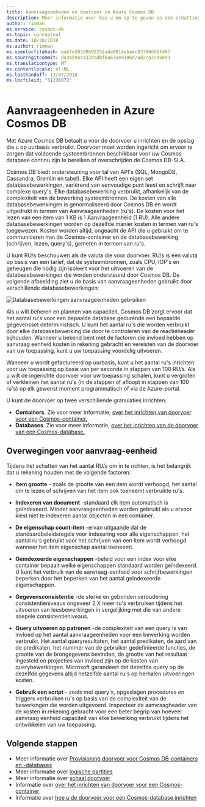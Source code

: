 ```yaml
---
title: Aanvraageenheden en doorvoer in Azure Cosmos DB
description: Meer informatie over hoe u om op te geven en een schatting maken van aanvraag eenheid vereisten in Azure Cosmos DB
author: rimman
ms.service: cosmos-db
ms.topic: conceptual
ms.date: 10/30/2018
ms.author: rimman
ms.openlocfilehash: eabfe503d9b92252ada0014eba4c83390dd6fd97
ms.sourcegitcommit: da3459aca32dcdbf6a63ae9186d2ad2ca2295893
ms.translationtype: MT
ms.contentlocale: nl-NL
ms.lasthandoff: 11/07/2018
ms.locfileid: "51236072"
---
```

# <a name="request-units-in-azure-cosmos-db"></a>Aanvraageenheden in Azure Cosmos DB

Met Azure Cosmos DB betaalt u voor de doorvoer u inrichten en de opslag die u op uurbasis verbruikt. Doorvoer moet worden ingericht om ervoor te zorgen dat voldoende systeembronnen beschikbaar voor uw Cosmos-database continu zijn te bereiken of overschrijden de Cosmos DB-SLA.

Cosmos DB biedt ondersteuning voor tal van API's (SQL, MongoDB, Cassandra, Gremlin en tabel). Elke API heeft een eigen set databasebewerkingen, variërend van eenvoudige punt leest en schrijft naar complexe query's. Elke databasebewerking verbruikt, afhankelijk van de complexiteit van de bewerking systeembronnen.  De kosten van alle databasebewerkingen is genormaliseerd door Cosmos DB en wordt uitgedrukt in termen van Aanvraageenheden (ru's). De kosten voor het lezen van een item van 1 KB is 1 Aanvraageenheid (1 RU). Alle andere databasebewerkingen worden op dezelfde manier kosten in termen van ru's toegewezen. Kosten worden altijd, ongeacht de API die u gebruikt om te communiceren met de Cosmos-container en de databasebewerking (schrijven, lezen, query's), gemeten in termen van ru's.

U kunt RU/s beschouwen als de valuta die voor doorvoer. RU/s is een valuta op basis van een tarief, dat de systeembronnen, zoals CPU, IOP's en geheugen die nodig zijn isoleert voor het uitvoeren van de databasebewerkingen die worden ondersteund door Cosmos DB. De volgende afbeelding ziet u de basis van aanvraageenheden gebruikt door verschillende databasebewerkingen:

![Databasebewerkingen aanvraageenheden gebruiken](./media/request-units/request-units.png)

Als u wilt beheren en plannen van capaciteit, Cosmos DB zorgt ervoor dat het aantal ru's voor een bepaalde database gedurende een bepaalde gegevensset deterministisch. U kunt het aantal ru's die worden verbruikt door elke databasebewerking die door te controleren van de reactieheader bijhouden. Wanneer u bekend bent met de factoren die invloed hebben op aanvraag eenheid kosten in rekening gebracht en vereisten van de doorvoer van uw toepassing, kunt u uw toepassing voordelig uitvoeren.

Wanneer u wordt gefactureerd op uurbasis, kunt u het aantal ru's inrichten voor uw toepassing op basis van per seconde in stappen van 100 RU/s. Als u wilt de ingerichte doorvoer voor uw toepassing schalen, kunt u vergroten of verkleinen het aantal ru's (in de stappen of afloopt in stappen van 100 ru's) op elk gewenst moment programmatisch of via de Azure-portal.

U kunt de doorvoer op twee verschillende granulaties inrichten: 

* **Containers**. Zie voor meer informatie, [over het inrichten van doorvoer voor een Cosmos-container.](how-to-provision-container-throughput.md)
* **Databases**. Zie voor meer informatie, [over het inrichten van de doorvoer van een Cosmos-database.](how-to-provision-database-throughput.md)

## <a name="request-unit-considerations"></a>Overwegingen voor aanvraag-eenheid

Tijdens het schatten van het aantal RU/s om in te richten, is het belangrijk dat u rekening houden met de volgende factoren:

* **Item grootte** - zoals de grootte van een item wordt verhoogd, het aantal om te lezen of schrijven van het item ook toeneemt verbruikte ru's.

* **Indexeren van document** -standaard elk item automatisch is geïndexeerd. Minder aanvraageenheden worden gebruikt als u ervoor kiest niet te indexeren aantal objecten in een container.

* **De eigenschap count-item** -ervan uitgaande dat de standaardbeleidsregels voor indexering voor alle eigenschappen, het aantal ru's gebruikt voor het schrijven van een item wordt verhoogd wanneer het item eigenschap aantal toeneemt.

* **Geïndexeerde eigenschappen** -beleid voor een index voor elke container bepaalt welke eigenschappen standaard worden geïndexeerd. U kunt het verbruik van de aanvraag-eenheid voor schrijfbewerkingen beperken door het beperken van het aantal geïndexeerde eigenschappen.

* **Gegevensconsistentie** -de sterke en gebonden veroudering consistentieniveaus ongeveer 2 X meer ru's verbruiken tijdens het uitvoeren van leesbewerkingen in vergelijking met die van andere soepele consistentieniveaus.

* **Query uitvoeren op patronen** -de complexiteit van een query is van invloed op het aantal aanvraageenheden voor een bewerking worden verbruikt. Het aantal queryresultaten, het aantal predikaten, de aard van de predikaten, het nummer van de gebruiker gedefinieerde functies, de grootte van de brongegevens bevinden, de grootte van het resultaat ingesteld en projecties van invloed zijn op de kosten van querybewerkingen. Microsoft garandeert dat dezelfde query op de dezelfde gegevens altijd hetzelfde aantal ru's op herhalen uitvoeringen kosten.

* **Gebruik een script** - zoals met query's, opgeslagen procedures en triggers verbruiken ru's op basis van de complexiteit van de bewerkingen die worden uitgevoerd. Inspecteer de aanvraagheader van de kosten in rekening gebracht voor een beter begrip van hoeveel aanvraag eenheid capaciteit van elke bewerking verbruikt tijdens het ontwikkelen van uw toepassing.

## <a name="next-steps"></a>Volgende stappen

* Meer informatie over [Provisioning doorvoer voor Cosmos DB-containers en -databases](set-throughput.md)
* Meer informatie over [logische partities](partition-data.md)
* Meer informatie over [schaal doorvoer](scaling-throughput.md)
* Informatie over [over het inrichten van doorvoer voor een Cosmos-container](how-to-provision-container-throughput.md)
* Informatie over [hoe u de doorvoer voor een Cosmos-database inrichten](how-to-provision-database-throughput.md)
